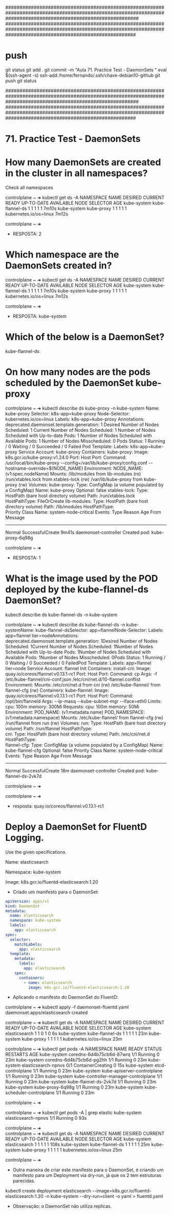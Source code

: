 


############################################################################################################################################################### ##############################################################################################################################################################
# ##############################################################################################################################################################
# ##############################################################################################################################################################
# push

git status
git add .
git commit -m "Aula 71. Practice Test - DaemonSets "
eval $(ssh-agent -s)
ssh-add /home/fernando/.ssh/chave-debian10-github
git push
git status






############################################################################################################################################################### ##############################################################################################################################################################
# ##############################################################################################################################################################
# ##############################################################################################################################################################
# 71. Practice Test - DaemonSets






# How many DaemonSets are created in the cluster in all namespaces?

Check all namespaces



controlplane ~ ➜  kubectl get ds -A
NAMESPACE     NAME              DESIRED   CURRENT   READY   UP-TO-DATE   AVAILABLE   NODE SELECTOR            AGE
kube-system   kube-flannel-ds   1         1         1       1            1           <none>                   7m10s
kube-system   kube-proxy        1         1         1       1            1           kubernetes.io/os=linux   7m12s

controlplane ~ ➜  


- RESPOSTA:
2








# Which namespace are the DaemonSets created in?

controlplane ~ ➜  kubectl get ds -A
NAMESPACE     NAME              DESIRED   CURRENT   READY   UP-TO-DATE   AVAILABLE   NODE SELECTOR            AGE
kube-system   kube-flannel-ds   1         1         1       1            1           <none>                   7m10s
kube-system   kube-proxy        1         1         1       1            1           kubernetes.io/os=linux   7m12s

controlplane ~ ➜  

- RESPOSTA:
kube-system









# Which of the below is a DaemonSet?

kube-flannel-ds










# On how many nodes are the pods scheduled by the DaemonSet kube-proxy

controlplane ~ ➜  kubectl describe ds kube-proxy -n kube-system
Name:           kube-proxy
Selector:       k8s-app=kube-proxy
Node-Selector:  kubernetes.io/os=linux
Labels:         k8s-app=kube-proxy
Annotations:    deprecated.daemonset.template.generation: 1
Desired Number of Nodes Scheduled: 1
Current Number of Nodes Scheduled: 1
Number of Nodes Scheduled with Up-to-date Pods: 1
Number of Nodes Scheduled with Available Pods: 1
Number of Nodes Misscheduled: 0
Pods Status:  1 Running / 0 Waiting / 0 Succeeded / 0 Failed
Pod Template:
  Labels:           k8s-app=kube-proxy
  Service Account:  kube-proxy
  Containers:
   kube-proxy:
    Image:      k8s.gcr.io/kube-proxy:v1.24.0
    Port:       <none>
    Host Port:  <none>
    Command:
      /usr/local/bin/kube-proxy
      --config=/var/lib/kube-proxy/config.conf
      --hostname-override=$(NODE_NAME)
    Environment:
      NODE_NAME:   (v1:spec.nodeName)
    Mounts:
      /lib/modules from lib-modules (ro)
      /run/xtables.lock from xtables-lock (rw)
      /var/lib/kube-proxy from kube-proxy (rw)
  Volumes:
   kube-proxy:
    Type:      ConfigMap (a volume populated by a ConfigMap)
    Name:      kube-proxy
    Optional:  false
   xtables-lock:
    Type:          HostPath (bare host directory volume)
    Path:          /run/xtables.lock
    HostPathType:  FileOrCreate
   lib-modules:
    Type:               HostPath (bare host directory volume)
    Path:               /lib/modules
    HostPathType:       
  Priority Class Name:  system-node-critical
Events:
  Type    Reason            Age    From                  Message
  ----    ------            ----   ----                  -------
  Normal  SuccessfulCreate  9m41s  daemonset-controller  Created pod: kube-proxy-6q98g

controlplane ~ ➜  


- RESPOSTA:
1






# What is the image used by the POD deployed by the kube-flannel-ds DaemonSet?

kubectl describe ds kube-flannel-ds -n kube-system


controlplane ~ ➜  kubectl describe ds kube-flannel-ds -n kube-systemName:           kube-flannel-dsSelector:       app=flannelNode-Selector:  <none>Labels:         app=flannel                tier=nodeAnnotations:    deprecated.daemonset.template.generation: 1Desired Number of Nodes Scheduled: 1Current Number of Nodes Scheduled: 1Number of Nodes Scheduled with Up-to-date Pods: 1Number of Nodes Scheduled with Available Pods: 1Number of Nodes Misscheduled: 0Pods Status:  1 Running / 0 Waiting / 0 Succeeded / 0 FailedPod Template:  Labels:           app=flannel                    tier=node  Service Account:  flannel
  Init Containers:
   install-cni:
    Image:      quay.io/coreos/flannel:v0.13.1-rc1
    Port:       <none>
    Host Port:  <none>
    Command:
      cp
    Args:
      -f
      /etc/kube-flannel/cni-conf.json
      /etc/cni/net.d/10-flannel.conflist
    Environment:  <none>
    Mounts:
      /etc/cni/net.d from cni (rw)
      /etc/kube-flannel/ from flannel-cfg (rw)
  Containers:
   kube-flannel:
    Image:      quay.io/coreos/flannel:v0.13.1-rc1
    Port:       <none>
    Host Port:  <none>
    Command:
      /opt/bin/flanneld
    Args:
      --ip-masq
      --kube-subnet-mgr
      --iface=eth0
    Limits:
      cpu:     100m
      memory:  300Mi
    Requests:
      cpu:     100m
      memory:  50Mi
    Environment:
      POD_NAME:        (v1:metadata.name)
      POD_NAMESPACE:   (v1:metadata.namespace)
    Mounts:
      /etc/kube-flannel/ from flannel-cfg (rw)
      /run/flannel from run (rw)
  Volumes:
   run:
    Type:          HostPath (bare host directory volume)
    Path:          /run/flannel
    HostPathType:  
   cni:
    Type:          HostPath (bare host directory volume)
    Path:          /etc/cni/net.d
    HostPathType:  
   flannel-cfg:
    Type:               ConfigMap (a volume populated by a ConfigMap)
    Name:               kube-flannel-cfg
    Optional:           false
  Priority Class Name:  system-node-critical
Events:
  Type    Reason            Age   From                  Message
  ----    ------            ----  ----                  -------
  Normal  SuccessfulCreate  18m   daemonset-controller  Created pod: kube-flannel-ds-2vk7d

controlplane ~ ➜  

controlplane ~ ➜  


- resposta:
quay.io/coreos/flannel:v0.13.1-rc1








# Deploy a DaemonSet for FluentD Logging.

Use the given specifications.

Name: elasticsearch

Namespace: kube-system

Image: k8s.gcr.io/fluentd-elasticsearch:1.20



- Criado um manifesto para o DaemonSet:

~~~~yaml
apiVersion: apps/v1
kind: DaemonSet
metadata:
  name: elasticsearch
  namespace: kube-system
  labels:
    app: elasticsearch
spec:
  selector:
    matchLabels:
      app: elasticsearch
  template:
    metadata:
      labels:
        app: elasticsearch
    spec:
      containers:
        - name: elasticsearch
          image: k8s.gcr.io/fluentd-elasticsearch:1.20
~~~~


- Aplicando o manifesto do DaemonSet do FluentD:

controlplane ~ ➜  kubectl apply -f daemonset-fluentd.yaml
daemonset.apps/elasticsearch created

controlplane ~ ➜  kubectl get ds -A
NAMESPACE     NAME              DESIRED   CURRENT   READY   UP-TO-DATE   AVAILABLE   NODE SELECTOR            AGE
kube-system   elasticsearch     1         1         0       1            0           <none>                   6s
kube-system   kube-flannel-ds   1         1         1       1            1           <none>                   23m
kube-system   kube-proxy        1         1         1       1            1           kubernetes.io/os=linux   23m

controlplane ~ ➜  kubectl get pods -A
NAMESPACE     NAME                                   READY   STATUS              RESTARTS   AGE
kube-system   coredns-6d4b75cb6d-87wrq               1/1     Running             0          23m
kube-system   coredns-6d4b75cb6d-pg2hh               1/1     Running             0          23m
kube-system   elasticsearch-npnvs                    0/1     ContainerCreating   0          15s
kube-system   etcd-controlplane                      1/1     Running             0          23m
kube-system   kube-apiserver-controlplane            1/1     Running             0          23m
kube-system   kube-controller-manager-controlplane   1/1     Running             0          23m
kube-system   kube-flannel-ds-2vk7d                  1/1     Running             0          23m
kube-system   kube-proxy-6q98g                       1/1     Running             0          23m
kube-system   kube-scheduler-controlplane            1/1     Running             0          23m

controlplane ~ ➜  


controlplane ~ ➜  kubectl get pods -A | grep elastic
kube-system   elasticsearch-npnvs                    1/1     Running   0          93s

controlplane ~ ➜  
controlplane ~ ➜  kubectl get ds -A
NAMESPACE     NAME              DESIRED   CURRENT   READY   UP-TO-DATE   AVAILABLE   NODE SELECTOR            AGE
kube-system   elasticsearch     1         1         1       1            1           <none>                   108s
kube-system   kube-flannel-ds   1         1         1       1            1           <none>                   25m
kube-system   kube-proxy        1         1         1       1            1           kubernetes.io/os=linux   25m

controlplane ~ ➜  







- Outra maneira de criar este manifesto para o DaemonSet, é criando um manifesto para um Deployment via dry-run, já que os 2 tem estruturas parecidas.

kubectl create deployment elasticsearch --image=k8s.gcr.io/fluentd-elasticsearch:1.20 -n kube-system --dry-run=client -o yaml > fluentd.yaml

- Observação:
o DaemonSet não utiliza replicas.
